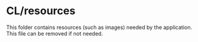 # CL/resources

This folder contains resources (such as images) needed by the application. This file can
be removed if not needed.

